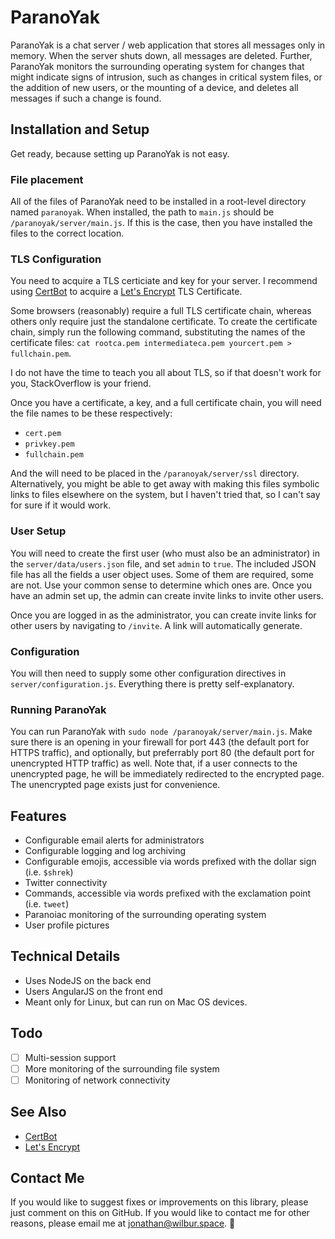 # ParanoYak

ParanoYak is a chat server / web application that stores all messages only
in memory. When the server shuts down, all messages are deleted. Further,
ParanoYak monitors the surrounding operating system for changes that might
indicate signs of intrusion, such as changes in critical system files, or
the addition of new users, or the mounting of a device, and deletes all
messages if such a change is found.

## Installation and Setup

Get ready, because setting up ParanoYak is not easy.

### File placement

All of the files of ParanoYak need to be installed in a root-level directory
named `paranoyak`. When installed, the path to `main.js` should be 
`/paranoyak/server/main.js`. If this is the case, then you have installed the
files to the correct location.

### TLS Configuration

You need to acquire a TLS certiciate and key for your server. I recommend using
[CertBot](https://certbot.eff.org/) to acquire a 
[Let's Encrypt](https://letsencrypt.org/) TLS Certificate. 

Some browsers (reasonably) require a full TLS certificate chain, whereas others
only require just the standalone certificate. To create the certificate chain,
simply run the following command, substituting the names of the certificate
files: `cat rootca.pem intermediateca.pem yourcert.pem > fullchain.pem`.

I do not have the time to teach you all about TLS, so if that doesn't work for
you, StackOverflow is your friend.

Once you have a certificate, a key, and a full certificate chain, you will need
the file names to be these respectively:

* `cert.pem`
* `privkey.pem`
* `fullchain.pem`

And the will need to be placed in the `/paranoyak/server/ssl` directory.
Alternatively, you might be able to get away with making this files symbolic
links to files elsewhere on the system, but I haven't tried that, so I can't
say for sure if it would work.

### User Setup

You will need to create the first user (who must also be an administrator) in
the `server/data/users.json` file, and set `admin` to `true`. The included JSON
file has all the fields a user object uses. Some of them are required, some are
not. Use your common sense to determine which ones are. Once you have an admin
set up, the admin can create invite links to invite other users.

Once you are logged in as the administrator, you can create invite links for
other users by navigating to `/invite`. A link will automatically generate.

### Configuration

You will then need to supply some other configuration directives in 
`server/configuration.js`. Everything there is pretty self-explanatory.

### Running ParanoYak

You can run ParanoYak with `sudo node /paranoyak/server/main.js`. Make
sure there is an opening in your firewall for port 443 (the default port for
HTTPS traffic), and optionally, but preferrably port 80 (the default port for
unencrypted HTTP traffic) as well. Note that, if a user connects to the 
unencrypted page, he will be immediately redirected to the encrypted page.
The unencrypted page exists just for convenience.

## Features

* Configurable email alerts for administrators
* Configurable logging and log archiving
* Configurable emojis, accessible via words prefixed with the dollar sign (i.e. `$shrek`)
* Twitter connectivity
* Commands, accessible via words prefixed with the exclamation point (i.e. `tweet`)
* Paranoiac monitoring of the surrounding operating system
* User profile pictures

## Technical Details

* Uses NodeJS on the back end
* Users AngularJS on the front end
* Meant only for Linux, but can run on Mac OS devices.

## Todo

- [ ] Multi-session support
- [ ] More monitoring of the surrounding file system
- [ ] Monitoring of network connectivity

## See Also

* [CertBot](https://certbot.eff.org/)
* [Let's Encrypt](https://letsencrypt.org/)

## Contact Me

If you would like to suggest fixes or improvements on this library, please just
comment on this on GitHub. If you would like to contact me for other reasons,
please email me at [jonathan@wilbur.space](mailto:jonathan@wilbur.space). :boar:
